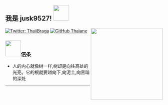 <h2> 我是 jusk9527! <img src="https://media.giphy.com/media/mGcNjsfWAjY5AEZNw6/giphy.gif" width="50"></h2>
<img align='right' src="https://media.giphy.com/media/o7OChVtT1oqmk/giphy.gif" width="230">


[![Twitter: ThaiiBraga](https://img.shields.io/twitter/follow/Dsfskjffff?style=social)](https://twitter.com/Dsfskjffff)
[![GitHub Thaiane](https://img.shields.io/github/followers/jusk9527?label=follow&style=social)](https://github.com/jusk9527)


### <img src="https://media.giphy.com/media/VgCDAzcKvsR6OM0uWg/giphy.gif" width="50">信条  

- 人的内心就像树一样,树却是向往高处的光亮。它的根就要越向下,向泥土,向黑暗的深处
---
